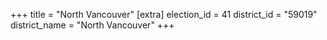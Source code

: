 +++
title = "North Vancouver"
[extra]
election_id = 41
district_id = "59019"
district_name = "North Vancouver"
+++
